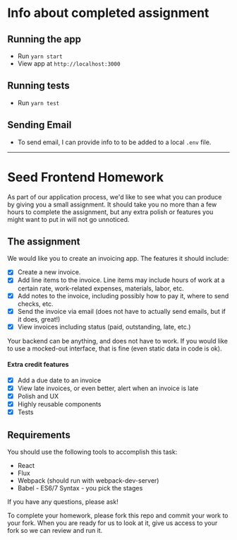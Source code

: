 # Info about completed assignment

## Running the app

- Run `yarn start`
- View app at `http://localhost:3000`

## Running tests

- Run `yarn test`

## Sending Email

- To send email, I can provide info to to be added to a local `.env` file.
<hr />

# Seed Frontend Homework

As part of our application process, we'd like to see what you can produce by giving you a small assignment. It should take you no more than a few hours to complete the assignment, but any extra polish or features you might want to put in will not go unnoticed.

## The assignment

We would like you to create an invoicing app. The features it should include:

- [x] Create a new invoice.
- [x] Add line items to the invoice. Line items may include hours of work at a certain rate, work-related expenses, materials, labor, etc.
- [x] Add notes to the invoice, including possibly how to pay it, where to send checks, etc.
- [x] Send the invoice via email (does not have to actually send emails, but if it does, great!)
- [x] View invoices including status (paid, outstanding, late, etc.)

Your backend can be anything, and does not have to work. If you would like to use a mocked-out interface, that is fine (even static data in code is ok).

#### Extra credit features

- [x] Add a due date to an invoice
- [x] View late invoices, or even better, alert when an invoice is late
- [x] Polish and UX
- [x] Highly reusable components
- [x] Tests

## Requirements

You should use the following tools to accomplish this task:

- React
- Flux
- Webpack (should run with webpack-dev-server)
- Babel - ES6/7 Syntax - you pick the stages

If you have any questions, please ask!

To complete your homework, please fork this repo and commit your work to your fork. When you are ready for us to look at it, give us access to your fork so we can review and run it.
